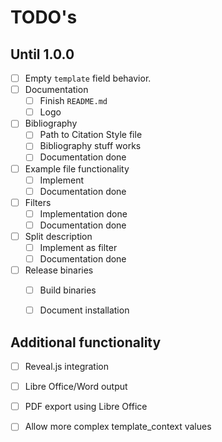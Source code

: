 # TODO's

## Until 1.0.0 

- [ ] Empty `template` field behavior.
- [ ] Documentation
	- [ ] Finish `README.md`
	- [ ] Logo
- [ ] Bibliography
	- [ ] Path to Citation Style file
	- [ ] Bibliography stuff works
	- [ ] Documentation done
- [ ] Example file functionality
	- [ ] Implement
	- [ ] Documentation done
- [ ] Filters
	- [ ] Implementation done
	- [ ] Documentation done
- [ ] Split description
	- [ ] Implement as filter
	- [ ] Documentation done
- [ ] Release binaries
	- [ ] Build binaries
	- [ ] Document installation


## Additional functionality

- [ ] Reveal.js integration
- [ ] Libre Office/Word output
- [ ] PDF export using Libre Office
- [ ] Allow more complex template_context values

